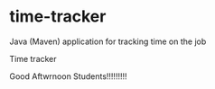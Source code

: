 # time-tracker
Java (Maven) application for tracking time on the job

Time tracker

Good Aftwrnoon Students!!!!!!!!!
